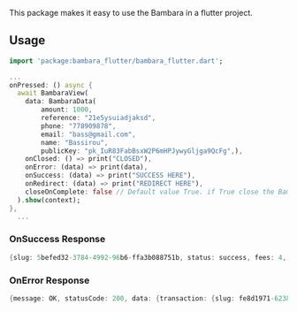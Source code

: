 <!--
This README describes the package. If you publish this package to pub.dev,
this README's contents appear on the landing page for your package.

For information about how to write a good package README, see the guide for
[writing package pages](https://dart.dev/guides/libraries/writing-package-pages).

For general information about developing packages, see the Dart guide for
[creating packages](https://dart.dev/guides/libraries/create-library-packages)
and the Flutter guide for
[developing packages and plugins](https://flutter.dev/developing-packages).
-->

This package makes it easy to use the Bambara in a flutter project.

## Usage

```dart
import 'package:bambara_flutter/bambara_flutter.dart';

...
onPressed: () async {
  await BambaraView(
    data: BambaraData(
        amount: 1000,
        reference: "21e5ysuiadjaksd",
        phone: "778909878",
        email: "bass@gmail.com",
        name: "Bassirou",
        publicKey: "pk_IuR83FabBsxW2P6mHPJywyGljga9QcFg",),
    onClosed: () => print("CLOSED"),
    onError: (data) => print(data),
    onSuccess: (data) => print("SUCCESS HERE"),
    onRedirect: (data) => print("REDIRECT HERE"),
    closeOnComplete: false // Default value True. if True close the BambaraView widget automatically after calling onSuccess or onError 
  ).show(context);
},
  ...
```
### OnSuccess Response
```dart
{slug: 5befed32-3784-4992-96b6-ffa3b088751b, status: success, fees: 4, amount: 200, currency: xof, wallet_reference: null, reference: 1E6oqPJ4Wn61mzOYXzAoBaQLdhl15V, customer: {name: Bassirou, email: bass@gmail.com, phone: 786338816}, link: https://bambara.coinhub.africa/payments/5befed32-3784-4992-96b6-ffa3b088751b, webhook: {ipn: null, success_url: , cancel_url: , failure_url: , home_url: https://forge.laravel.com}, products: [], extras: {wallet_url: }}
```
### OnError Response
```dart
{message: OK, statusCode: 200, data: {transaction: {slug: fe8d1971-6238-47de-8a05-16fa502445dd, status: failed, fees: 6, amount: 300, currency: xof, wallet_reference: null, reference: f1Z3zIb2zlZoiccZt6tkmwg6c2iivM, customer: {name: Bassirou, email: bass@gmail.com, phone: 786338816}, link: https://bambara.coinhub.africa/payments/fe8d1971-6238-47de-8a05-16fa502445dd, webhook: {ipn: null, success_url: , cancel_url: , failure_url: , home_url: https://forge.laravel.com}, products: [], extras: {wallet_url: null}}}}
```
